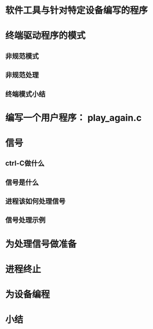 
# 软件工具与针对特定设备编写的程序

# 终端驱动程序的模式

## 非规范模式

## 非规范处理

## 终端模式小结

# 编写一个用户程序： play_again.c

# 信号

## ctrl-C做什么

## 信号是什么

## 进程该如何处理信号

## 信号处理示例

# 为处理信号做准备

# 进程终止

# 为设备编程

# 小结
